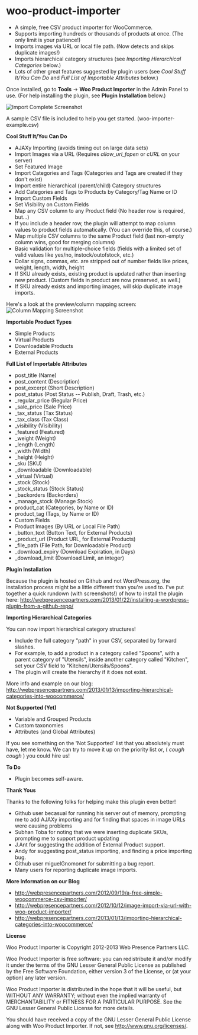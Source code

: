 woo-product-importer
====================

- A simple, free CSV product importer for WooCommerce.
- Supports importing hundreds or thousands of products at once. (The only limit is your patience!)
- Imports images via URL or local file path. (Now detects and skips duplicate images!)
- Imports hierarchical category structures (see *Importing Hierarchical Categories* below.)
- Lots of other great features suggested by plugin users (see *Cool Stuff It/You Can Do* and *Full List of Importable Attributes* below.)

Once installed, go to **Tools** &rarr; **Woo Product Importer** in the Admin Panel to use. (For help installing the plugin, see **Plugin Installation** below.)

![Import Complete Screenshot](http://webpresencepartners.com/wp-content/uploads/2012/10/complete1.png)

A sample CSV file is included to help you get started. (woo-importer-example.csv)

**Cool Stuff It/You Can Do**
- AJAXy Importing (avoids timing out on large data sets)
- Import Images via a URL (Requires *allow_url_fopen* or *cURL* on your server)
- Set Featured Image
- Import Categories and Tags (Categories and Tags are created if they don't exist)
- Import entire hierarchical (parent/child) Category structures
- Add Categories and Tags to Products by Category/Tag Name or ID
- Import Custom Fields
- Set Visibility on Custom Fields
- Map any CSV column to any Product field (No header row is required, but...)
- If you include a header row, the plugin will attempt to map column values to product fields automatically. (You can override this, of course.)
- Map multiple CSV columns to the same Product field (last non-empty column wins, good for merging columns)
- Basic validation for multiple-choice fields (fields with a limited set of valid values like yes/no, instock/outofstock, etc.)
- Dollar signs, commas, etc. are stripped out of number fields like prices, weight, length, width, height
- If SKU already exists, existing product is updated rather than inserting new product. (Custom fields in product are now preserved, as well.)
- If SKU already exists and importing images, will skip duplicate image imports.

Here's a look at the preview/column mapping screen:
![Column Mapping Screenshot](http://webpresencepartners.com/wp-content/uploads/2012/10/preview.png)

**Importable Product Types**
- Simple Products
- Virtual Products
- Downloadable Products
- External Products

**Full List of Importable Attributes**
- post_title (Name)
- post_content (Description)
- post_excerpt (Short Description)
- post_status (Post Status -- Publish, Draft, Trash, etc.)
- _regular_price (Regular Price)
- _sale_price (Sale Price)
- _tax_status (Tax Status)
- _tax_class (Tax Class)
- _visibility (Visibility)
- _featured (Featured)
- _weight (Weight)
- _length (Length)
- _width (Width)
- _height (Height)
- _sku (SKU)
- _downloadable (Downloadable)
- _virtual (Virtual)
- _stock (Stock)
- _stock_status (Stock Status)
- _backorders (Backorders)
- _manage_stock (Manage Stock)
- product_cat (Categories, by Name or ID)
- product_tag (Tags, by Name or ID)
- Custom Fields
- Product Images (By URL or Local File Path)
- _button_text (Button Text, for External Products)
- _product_url (Product URL, for External Products)
- _file_path (File Path, for Downloadable Product)
- _download_expiry (Download Expiration, in Days)
- _download_limit (Download Limit, an integer)

**Plugin Installation**

Because the plugin is hosted on Github and not WordPress.org, the installation process might be a little different than you're used to. I've put together a quick rundown (with screenshots!) of how to install the plugin here: http://webpresencepartners.com/2013/01/22/installing-a-wordpress-plugin-from-a-github-repo/

**Importing Hierarchical Categories**

You can now import hierarchical category structures!

- Include the full category "path" in your CSV, separated by forward slashes.
- For example, to add a product in a category called "Spoons", with a parent category of "Utensils", inside another category called "Kitchen", set your CSV field to "Kitchen/Utensils/Spoons".
- The plugin will create the hierarchy if it does not exist.

More info and example on our blog: http://webpresencepartners.com/2013/01/13/importing-hierarchical-categories-into-woocommerce/

**Not Supported (Yet)**
- Variable and Grouped Products
- Custom taxonomies
- Attributes (and Global Attributes)

If you see something on the 'Not Supported' list that you absolutely must have, let me know. We can try to move it up on the priority list or, ( *cough* *cough* ) you could hire us!

**To Do**

- Plugin becomes self-aware.

**Thank Yous**

Thanks to the following folks for helping make this plugin even better!

- Github user becasual for running his server out of memory, prompting me to add AJAXy importing and for finding that spaces in image URLs were causing problems
- Subhan Toba for noting that we were inserting duplicate SKUs, prompting me to support product updating
- J.Ant for suggesting the addition of External Product support.
- Andy for suggesting post_status importing, and finding a price importing bug.
- Github user miguelGnomonet for submitting a bug report.
- Many users for reporting duplicate image imports.

**More Information on our Blog**

- http://webpresencepartners.com/2012/09/19/a-free-simple-woocommerce-csv-importer/
- http://webpresencepartners.com/2012/10/12/image-import-via-url-with-woo-product-importer/
- http://webpresencepartners.com/2013/01/13/importing-hierarchical-categories-into-woocommerce/

**License**

Woo Product Importer is Copyright 2012-2013 Web Presence Partners LLC.

Woo Product Importer is free software: you can redistribute it and/or modify
it under the terms of the GNU Lesser General Public License as published by
the Free Software Foundation, either version 3 of the License, or
(at your option) any later version.

Woo Product Importer is distributed in the hope that it will be useful,
but WITHOUT ANY WARRANTY; without even the implied warranty of
MERCHANTABILITY or FITNESS FOR A PARTICULAR PURPOSE.  See the
GNU Lesser General Public License for more details.

You should have received a copy of the GNU Lesser General Public License
along with Woo Product Importer.  If not, see <http://www.gnu.org/licenses/>.